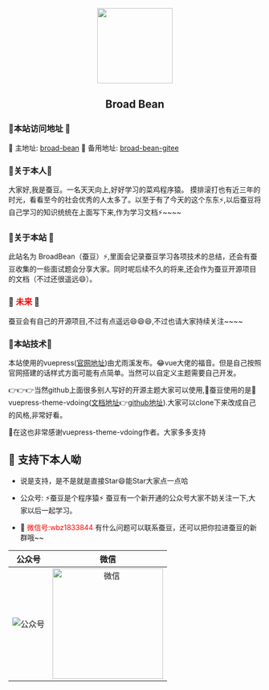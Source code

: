 <p align="center"><img src="https://gitee.com/wbzBroad/bed/raw/master/img/logo3.png" wight="150px" height="150px"></p>

<h2 align="center">Broad Bean</h2>


### 🚀本站访问地址 🚀

:tada: 主地址: [broad-bean](www.broad-bean.cn)
:tada: 备用地址: [broad-bean-gitee]( http://wbzbroad.gitee.io)


### 🚀关于本人🚀
<p >
    大家好,我是蚕豆。一名天天向上,好好学习的菜鸡程序猿。
    摸排滚打也有近三年的时光，看看至今的社会优秀的人太多了。以至于有了今天的这个东东⚡️,以后蚕豆将自己学习的知识统统在上面写下来,作为学习文档⚡️~~~~
</p>

### 🚀关于本站 🚀

<p>
    此站名为 BroadBean（蚕豆）⚡,里面会记录蚕豆学习各项技术的总结，还会有蚕豆收集的一些面试题会分享大家。同时呢后续不久的将来,还会作为蚕豆开源项目的文档（不过还很遥远😄）。
</p>

### 🚀 <span style="color:red">未来</span> 🚀

<p>
    蚕豆会有自己的开源项目,不过有点遥远😄😄😄,不过也请大家持续关注~~~~
</p>



### 🚀本站技术🚀

本站使用的vuepress([官网地址](https://vuepress.vuejs.org/zh/))由尤雨溪发布。:joy:vue大佬的福音。但是自己按照官网搭建的话样式方面可能有点简单。当然可以自定义主题需要自己开发。


:point_right::point_right::point_right:当然github上面很多别人写好的开源主题大家可以使用,:avocado:蚕豆使用的是:tada:  vuepress-theme-vdoing([文档地址](https://doc.xugaoyi.com/):point_right:[github地址](https://github.com/xugaoyi/vuepress-theme-vdoing)).大家可以clone下来改成自己的风格,非常好看。

:sparkling_heart:在这也非常感谢vuepress-theme-vdoing作者。大家多多支持



## :sparkling_heart: 支持下本人呦

* 说是支持，是不是就是直接Star😄能Star大家点一点哈
* 公众号: ⚡蚕豆是个程序猿⚡ 蚕豆有一个新开通的公众号大家不妨关注一下,大家以后一起学习。 



* :speech_balloon: <span style="color:red">微信号:wbz1833844</span> 有什么问题可以联系蚕豆，还可以把你拉进蚕豆的新群哦~~

| 公众号 | 微信 | 
| :---: | :---: | 
| <img src="https://gitee.com/wbzBroad/bed/raw/master/img/info.jpg" alt="公众号"> | <img src="https://gitee.com/wbzBroad/bed/raw/master/img/weixin.jpg" alt="微信" weight="220px" height="220px">| 
